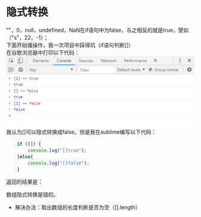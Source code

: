 # 隐式转换  
""，0，null，undefined，NaN在if语句中为false，与之相反的就是true，譬如（"s"，22，-1）；  
下面开始骚操作，我一次项目中踩得坑（if语句判断[]）  
在谷歌浏览器中打印以下代码：  
![加载失败](https://github.com/sjq-null/blog/blob/master/js/images/1537790631(1).png)  
我认为[]可以隐式转换成false。但是我在sublime编写以下代码：  
```javascript
    if ([]) {
		console.log("[]true");
	}else{
		console.log("[]false");
	}
```  
返回的结果是：  

数组隐式转换是错的。  
* 解决办法：取出数组的长度判断是否为空（[].length）  
